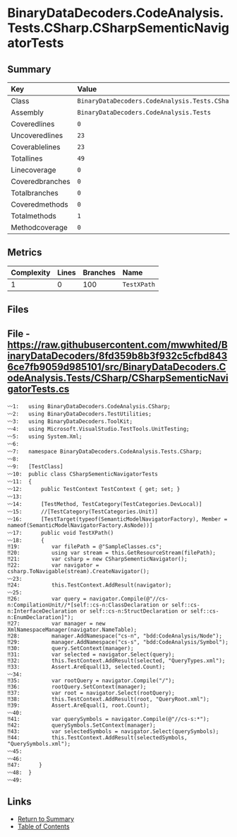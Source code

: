 ﻿# BinaryDataDecoders.CodeAnalysis.Tests.CSharp.CSharpSementicNavigatorTests

## Summary

| Key             | Value                                                                       |
| :-------------- | :-------------------------------------------------------------------------- |
| Class           | `BinaryDataDecoders.CodeAnalysis.Tests.CSharp.CSharpSementicNavigatorTests` |
| Assembly        | `BinaryDataDecoders.CodeAnalysis.Tests`                                     |
| Coveredlines    | `0`                                                                         |
| Uncoveredlines  | `23`                                                                        |
| Coverablelines  | `23`                                                                        |
| Totallines      | `49`                                                                        |
| Linecoverage    | `0`                                                                         |
| Coveredbranches | `0`                                                                         |
| Totalbranches   | `0`                                                                         |
| Coveredmethods  | `0`                                                                         |
| Totalmethods    | `1`                                                                         |
| Methodcoverage  | `0`                                                                         |

## Metrics

| Complexity | Lines | Branches | Name        |
| :--------- | :---- | :------- | :---------- |
| 1          | 0     | 100      | `TestXPath` |

## Files

## File - https://raw.githubusercontent.com/mwwhited/BinaryDataDecoders/8fd359b8b3f932c5cfbd8436ce7fb9059d985101/src/BinaryDataDecoders.CodeAnalysis.Tests/CSharp/CSharpSementicNavigatorTests.cs

```CSharp
〰1:   using BinaryDataDecoders.CodeAnalysis.CSharp;
〰2:   using BinaryDataDecoders.TestUtilities;
〰3:   using BinaryDataDecoders.ToolKit;
〰4:   using Microsoft.VisualStudio.TestTools.UnitTesting;
〰5:   using System.Xml;
〰6:   
〰7:   namespace BinaryDataDecoders.CodeAnalysis.Tests.CSharp;
〰8:   
〰9:   [TestClass]
〰10:  public class CSharpSementicNavigatorTests
〰11:  {
〰12:      public TestContext TestContext { get; set; }
〰13:  
〰14:      [TestMethod, TestCategory(TestCategories.DevLocal)]
〰15:      //[TestCategory(TestCategories.Unit)]
〰16:      [TestTarget(typeof(SemanticModelNavigatorFactory), Member = nameof(SemanticModelNavigatorFactory.AsNode))]
〰17:      public void TestXPath()
〰18:      {
‼19:          var filePath = @"SampleClasses.cs";
‼20:          using var stream = this.GetResourceStream(filePath);
‼21:          var csharp = new CSharpSementicNavigator();
‼22:          var navigator = csharp.ToNavigable(stream).CreateNavigator();
〰23:  
‼24:          this.TestContext.AddResult(navigator);
〰25:  
‼26:          var query = navigator.Compile(@"//cs-n:CompilationUnit//*[self::cs-n:ClassDeclaration or self::cs-n:InterfaceDeclaration or self::cs-n:StructDeclaration or self::cs-n:EnumDeclaration]");
‼27:          var manager = new XmlNamespaceManager(navigator.NameTable);
‼28:          manager.AddNamespace("cs-n", "bdd:CodeAnalysis/Node");
‼29:          manager.AddNamespace("cs-s", "bdd:CodeAnalysis/Symbol");
‼30:          query.SetContext(manager);
‼31:          var selected = navigator.Select(query);
‼32:          this.TestContext.AddResult(selected, "QueryTypes.xml");
‼33:          Assert.AreEqual(13, selected.Count);
〰34:  
‼35:          var rootQuery = navigator.Compile("/");
‼36:          rootQuery.SetContext(manager);
‼37:          var root = navigator.Select(rootQuery);
‼38:          this.TestContext.AddResult(root, "QueryRoot.xml");
‼39:          Assert.AreEqual(1, root.Count);
〰40:  
‼41:          var querySymbols = navigator.Compile(@"//cs-s:*");
‼42:          querySymbols.SetContext(manager);
‼43:          var selectedSymbols = navigator.Select(querySymbols);
‼44:          this.TestContext.AddResult(selectedSymbols, "QuerySymbols.xml");
〰45:  
〰46:  
‼47:      }
〰48:  }
〰49:  
```

## Links

* [Return to Summary](Summary.md)
* [Table of Contents](../TOC.md)

